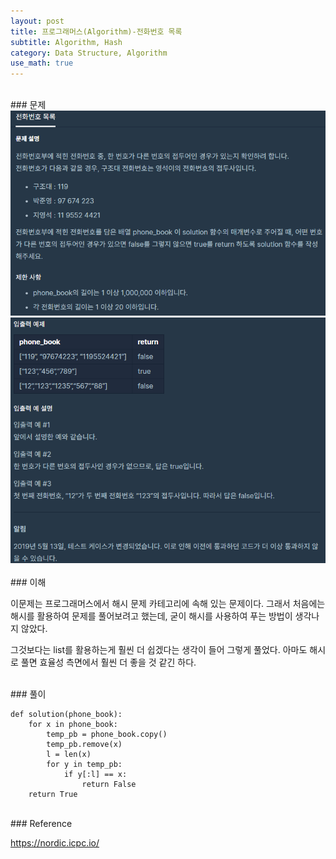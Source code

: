 ```yaml
---
layout: post
title: 프로그래머스(Algorithm)-전화번호 목록
subtitle: Algorithm, Hash
category: Data Structure, Algorithm
use_math: true
---
```


<br>
### 문제

<center><img src = '/post_img/200312/image3.png' width="600"/></center>
<center><img src = '/post_img/200312/image4.png' width="600"/></center>

<br>
### 이해

이문제는 프로그래머스에서 해시 문제 카테고리에 속해 있는 문제이다. 그래서 처음에는 해시를 활용하여 문제를 풀어보려고 했는데, 굳이 해시를 사용하여 푸는 방법이 생각나지 않았다.

그것보다는 list를 활용하는게 훨씬 더 쉽겠다는 생각이 들어 그렇게 풀었다. 아마도 해시로 풀면 효율성 측면에서 훨씬 더 좋을 것 같긴 하다.

<br>
### 풀이

```
def solution(phone_book):
    for x in phone_book:
        temp_pb = phone_book.copy()
        temp_pb.remove(x)
        l = len(x)
        for y in temp_pb:
            if y[:l] == x:
                return False
    return True
```

<br>
### Reference

https://nordic.icpc.io/

